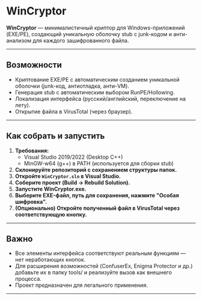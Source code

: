 # WinCryptor

**WinCryptor** — минималистичный криптор для Windows-приложений (EXE/PE), создающий уникальную оболочку stub с junk-кодом и анти-анализом для каждого зашифрованного файла.

---

## Возможности

- Криптование EXE/PE с автоматическим созданием уникальной оболочки (junk-код, антиотладка, анти-VM).
- Генерация stub с автоматическим выбором RunPE/Hollowing.
- Локализация интерфейса (русский/английский, переключение на лету).
- Открытие файла в VirusTotal (через браузер).

---

## Как собрать и запустить

1. **Требования:**  
   - Visual Studio 2019/2022 (Desktop C++)
   - MinGW-w64 (g++) в PATH (используется для сборки stub)
2. **Склонируйте репозиторий с сохранением структуры папок.**
3. **Откройте `WinCryptor.sln` в Visual Studio.**
4. **Соберите проект (Build → Rebuild Solution).**
5. **Запустите WinCryptor.exe.**
6. **Выберите EXE-файл, путь для сохранения, нажмите "Особая шифровка".**
7. **(Опционально) Откройте полученный файл в VirusTotal через соответствующую кнопку.**

---

## Важно

- Все элементы интерфейса соответствуют реальным функциям — нет неработающих кнопок.
- Для расширения возможностей (ConfuserEx, Enigma Protector и др.) добавьте их в папку tools/ и реализуйте вызов как внешнего процесса.
- Проект предназначен для легального применения.

---